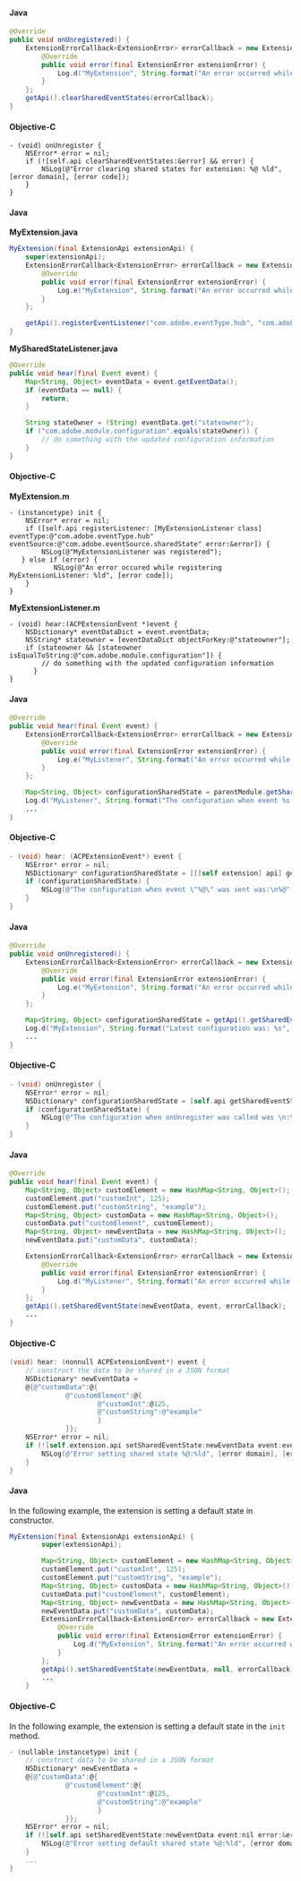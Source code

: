 <Variant platform="android" task="clear" repeat="2"/>

#### Java

```java
@Override
public void onUnregistered() {
    ExtensionErrorCallback<ExtensionError> errorCallback = new ExtensionErrorCallback<ExtensionError>() {
        @Override
        public void error(final ExtensionError extensionError) {
            Log.d("MyExtension", String.format("An error occurred while clearing the shared states %d %s", extensionError.getErrorCode(), extensionError.getErrorName()));
        }
    };
    getApi().clearSharedEventStates(errorCallback);
}
```

<Variant platform="ios" task="clear" repeat="2"/>

#### Objective-C

```objc
- (void) onUnregister {
    NSError* error = nil;
    if (![self.api clearSharedEventStates:&error] && error) {
        NSLog(@"Error clearing shared states for extension: %@ %ld", [error domain], [error code]);
    }
}
```

<Variant platform="android" task="monitor" repeat="5"/>

#### Java

**MyExtension.java**

```java
MyExtension(final ExtensionApi extensionApi) {
    super(extensionApi);
    ExtensionErrorCallback<ExtensionError> errorCallback = new ExtensionErrorCallback<ExtensionError>() {
        @Override
        public void error(final ExtensionError extensionError) {
            Log.e("MyExtension", String.format("An error occurred while registering MySharedStateListener %d %s", extensionError.getErrorCode(), extensionError.getErrorName()));
        }
    };

    getApi().registerEventListener("com.adobe.eventType.hub", "com.adobe.eventSource.sharedState", MySharedStateListener.class, errorCallback);
}
```

**MySharedStateListener.java**

```java
@Override
public void hear(final Event event) {
    Map<String, Object> eventData = event.getEventData();
    if (eventData == null) {
        return;
    }

    String stateOwner = (String) eventData.get("stateowner");
    if ("com.adobe.module.configuration".equals(stateOwner)) {
        // do something with the updated configuration information
    }
}
```

<Variant platform="ios" task="monitor" repeat="5"/>

#### Objective-C

**MyExtension.m**

```objc
- (instancetype) init {
    NSError* error = nil;
    if ([self.api registerListener: [MyExtensionListener class] eventType:@"com.adobe.eventType.hub" eventSource:@"com.adobe.eventSource.sharedState" error:&error]) {  
        NSLog(@"MyExtensionListener was registered");
   } else if (error) {  
           NSLog(@"An error occured while registering MyExtensionListener: %ld", [error code]);
    }
}
```

**MyExtensionListener.m**

```objc
- (void) hear:(ACPExtensionEvent *)event {
    NSDictionary* eventDataDict = event.eventData;
    NSString* stateowner = [eventDataDict objectForKey:@"stateowner"];
    if (stateowner && [stateowner isEqualToString:@"com.adobe.module.configuration"]) {  
        // do something with the updated configuration information
      }
}
```

<Variant platform="android" task="request" repeat="2"/>

#### Java

```java
@Override
public void hear(final Event event) {
    ExtensionErrorCallback<ExtensionError> errorCallback = new ExtensionErrorCallback<ExtensionError>() {
        @Override
        public void error(final ExtensionError extensionError) {
            Log.e("MyListener", String.format("An error occurred while retrieving the shared state for configuration %d %s", extensionError.getErrorCode(), extensionError.getErrorName()));
        }
    };

    Map<String, Object> configurationSharedState = parentModule.getSharedEventState("com.adobe.module.configuration", event, errorCallback);
    Log.d("MyListener", String.format("The configuration when event %s was sent was: %s", event.getName(), configurationSharedState));
    ...
}
```

<Variant platform="ios" task="request" repeat="2"/>

#### Objective-C

```objectivec
- (void) hear: (ACPExtensionEvent*) event {
    NSError* error = nil;
    NSDictionary* configurationSharedState = [[[self extension] api] getSharedEventState:@"com.adobe.module.configuration" event:event error:&error];
    if (configurationSharedState) {
        NSLog(@"The configuration when event \"%@\" was sent was:\n%@", event.eventName, configurationSharedState);
    }
}
```

<Variant platform="android" task="request-not-tied" repeat="2"/>

#### Java

```java
@Override
public void onUnregistered() {
    ExtensionErrorCallback<ExtensionError> errorCallback = new ExtensionErrorCallback<ExtensionError>() {
        @Override
        public void error(final ExtensionError extensionError) {
            Log.e("MyExtension", String.format("An error occurred while retrieving the shared state for configuration %d %s", extensionError.getErrorCode(), extensionError.getErrorName()));
        }
    };

    Map<String, Object> configurationSharedState = getApi().getSharedEventState("com.adobe.module.configuration", null, errorCallback);
    Log.d("MyExtension", String.format("Latest configuration was: %s", configurationSharedState));
    ...
}
```

<Variant platform="ios" task="request-not-tied" repeat="2"/>

#### Objective-C

```objectivec
- (void) onUnregister {
    NSError* error = nil;
    NSDictionary* configurationSharedState = [self.api getSharedEventState:@"com.adobe.module.configuration" event:nil error:&error];
    if (configurationSharedState) {
        NSLog(@"The configuration when onUnregister was called was \n:%@", configurationSharedState);
    }
}
```

<Variant platform="android" task="update" repeat="2"/>

#### Java

```java
@Override
public void hear(final Event event) {
    Map<String, Object> customElement = new HashMap<String, Object>();
    customElement.put("customInt", 125);
    customElement.put("customString", "example");
    Map<String, Object> customData = new HashMap<String, Object>();
    customData.put("customElement", customElement);
    Map<String, Object> newEventData = new HashMap<String, Object>();
    newEventData.put("customData", customData);

    ExtensionErrorCallback<ExtensionError> errorCallback = new ExtensionErrorCallback<ExtensionError>() {
        @Override
        public void error(final ExtensionError extensionError) {
            Log.d("MyListener", String.format("An error occurred while setting the shared state %d %s", extensionError.getErrorCode(), extensionError.getErrorName()));
        }
    };
    getApi().setSharedEventState(newEventData, event, errorCallback);
    ...
}
```

<Variant platform="ios" task="update" repeat="2"/>

#### Objective-C

```objectivec
(void) hear: (nonnull ACPExtensionEvent*) event {
    // construct the data to be shared in a JSON format
    NSDictionary* newEventData =
    @{@"customData":@{
              @"customElement":@{
                      @"customInt":@125,
                      @"customString":@"example"
                      }
              }};
    NSError* error = nil;
    if (![self.extension.api setSharedEventState:newEventData event:event error:&error] && error) {
        NSLog(@"Error setting shared state %@:%ld", [error domain], [error code]);
    }
}
```

<Variant platform="android" task="update-not-tied" repeat="3"/>

#### Java

In the following example, the extension is setting a default state in constructor.

```java
MyExtension(final ExtensionApi extensionApi) {
        super(extensionApi);

        Map<String, Object> customElement = new HashMap<String, Object>();
        customElement.put("customInt", 125);
        customElement.put("customString", "example");
        Map<String, Object> customData = new HashMap<String, Object>();
        customData.put("customElement", customElement);
        Map<String, Object> newEventData = new HashMap<String, Object>();
        newEventData.put("customData", customData);
        ExtensionErrorCallback<ExtensionError> errorCallback = new ExtensionErrorCallback<ExtensionError>() {
            @Override
            public void error(final ExtensionError extensionError) {
                Log.d("MyExtension", String.format("An error occurred while setting the shared state %d %s", extensionError.getErrorCode(), extensionError.getErrorName()));
            }
        };
        getApi().setSharedEventState(newEventData, null, errorCallback);
        ...
    }
```

<Variant platform="ios" task="update-not-tied" repeat="3"/>

#### Objective-C

In the following example, the extension is setting a default state in the `init` method.

```objectivec
- (nullable instancetype) init {
    // construct data to be shared in a JSON format
    NSDictionary* newEventData =
    @{@"customData":@{
              @"customElement":@{
                      @"customInt":@125,
                      @"customString":@"example"
                      }
              }};
    NSError* error = nil;
    if (![self.api setSharedEventState:newEventData event:nil error:&error] && error) {
        NSLog(@"Error setting default shared state %@:%ld", [error domain], [error code]);
    }
    ...
}
```